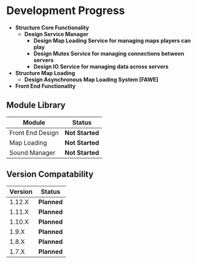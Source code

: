 # Development Progress #
* **Structure Core Functionality**
    * **Design Service Manager**
         * **Design Map Loading Service for managing maps players can play**
         * **Design Mutex Service for managing connections between servers**
         * **Design IO Service for managing data across servers**
* **Structure Map Loading**
    * **Design Asynchronous Map Loading System [FAWE]**
* **Front End Functionality**

## Module Library ##

   Module        |        Status
-------------    |    -------------
Front End Design | **Not Started**
Map Loading      | **Not Started**
Sound Manager    | **Not Started**

## Version Compatability ##

   Version    |    Status
------------- | -------------
1.12.X        | **Planned**
1.11.X        | **Planned**
1.10.X        | **Planned**
1.9.X         | **Planned**
1.8.X         | **Planned**
1.7.X         | **Planned**
